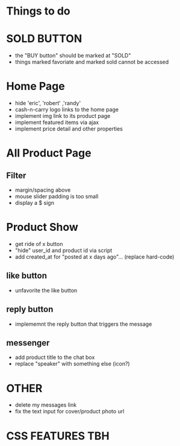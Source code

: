 # Things to do

# SOLD BUTTON
- the "BUY button" should be marked at "SOLD"
- things marked favoriate and marked sold cannot be accessed

# Home Page
- hide 'eric', 'robert' ,'randy'
- cash-n-carry logo links to the home page
- implement img link to its product page
- implement featured items via ajax
- implement price detail and other properties

# All Product Page

## Filter
- margin/spacing above
- mouse slider padding is too small
- display a $ sign

# Product Show
- get ride of x button
- "hide" user_id and product id via script
- add created_at for "posted at x days ago"... (replace hard-code)

## like button
- unfavorite the like button

## reply button
- implememnt the reply button that triggers the message

## messenger
- add product title to the chat box
- replace "speaker" with something else (icon?)

# OTHER

- delete my messages link
- fix the text input for cover/product photo url

# CSS FEATURES TBH
